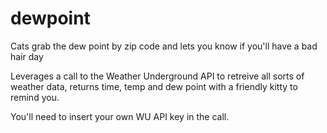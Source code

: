 # dewpoint
Cats grab the dew point by zip code and lets you know if you'll have a bad hair day

Leverages a call to the Weather Underground API to retreive all sorts of weather data, returns time, temp and dew point with a friendly kitty to remind you.

You'll need to insert your own WU API key in the call.
